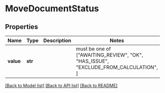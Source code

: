 # MoveDocumentStatus


## Properties
Name | Type | Description | Notes
------------ | ------------- | ------------- | -------------
**value** | **str** |  |  must be one of ["AWAITING_REVIEW", "OK", "HAS_ISSUE", "EXCLUDE_FROM_CALCULATION", ]

[[Back to Model list]](../README.md#documentation-for-models) [[Back to API list]](../README.md#documentation-for-api-endpoints) [[Back to README]](../README.md)


